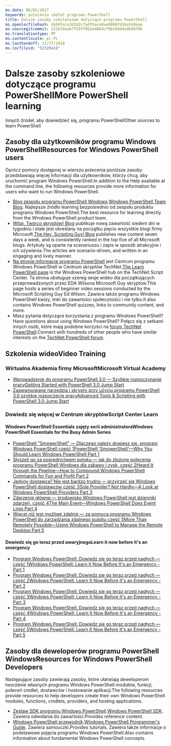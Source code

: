 ```yaml
---
ms.date: 06/05/2017
keywords: polecenia cmdlet programu PowerShell
title: Dalsze zasoby szkoleniowe dotyczące programu PowerShell
ms.openlocfilehash: da9dfeca3d2d2cfadf6ace0aa98007d16a548aae
ms.sourcegitcommit: 221b7daab7f597f8b2e4864cf9b5d9dda9b9879b
ms.translationtype: MT
ms.contentlocale: pl-PL
ms.lasthandoff: 11/27/2018
ms.locfileid: "52320418"
---
```

# <a name="more-powershell-learning"></a><span data-ttu-id="dab1a-103">Dalsze zasoby szkoleniowe dotyczące programu PowerShell</span><span class="sxs-lookup"><span data-stu-id="dab1a-103">More PowerShell learning</span></span>

<span data-ttu-id="dab1a-104">Innych źródeł, aby dowiedzieć się, programu PowerShell</span><span class="sxs-lookup"><span data-stu-id="dab1a-104">Other sources to learn PowerShell</span></span>

## <a name="resources-for-windows-powershell-users"></a><span data-ttu-id="dab1a-105">Zasoby dla użytkowników programu Windows PowerShell</span><span class="sxs-lookup"><span data-stu-id="dab1a-105">Resources for Windows PowerShell users</span></span>

<span data-ttu-id="dab1a-106">Oprócz pomocy dostępnej w wierszu polecenia poniższe zasoby przedstawiają więcej informacji dla użytkowników, którzy chcą, aby uruchomić program Windows PowerShell.</span><span class="sxs-lookup"><span data-stu-id="dab1a-106">In addition to the Help available at the command line, the following resources provide more information for users who want to run Windows PowerShell.</span></span>

- <span data-ttu-id="dab1a-107">[Blog zespołu programu PowerShell Windows](https://blogs.msdn.microsoft.com/powershell/).</span><span class="sxs-lookup"><span data-stu-id="dab1a-107">[Windows PowerShell Team Blog](https://blogs.msdn.microsoft.com/powershell/).</span></span> <span data-ttu-id="dab1a-108">Najlepsze źródło learning bezpośrednio od zespołu produktu programu Windows PowerShell.</span><span class="sxs-lookup"><span data-stu-id="dab1a-108">The best resource for learning directly from the Windows PowerShell product team.</span></span>
- <span data-ttu-id="dab1a-109">[Witaj, Twórco skryptów! Blog](https://blogs.technet.microsoft.com/heyscriptingguy/) publikuje nową zawartość siedem dni w tygodniu i stale jest określany na początku pięciu wszystkie blogi firmy Microsoft.</span><span class="sxs-lookup"><span data-stu-id="dab1a-109">[The Hey, Scripting Guy! Blog](https://blogs.technet.microsoft.com/heyscriptingguy/) publishes new content seven days a week, and is consistently ranked in the top five of all Microsoft blogs.</span></span> <span data-ttu-id="dab1a-110">Artykuły są oparte na scenariuszu i zapis w sposób atrakcyjne i ich ożywienia.</span><span class="sxs-lookup"><span data-stu-id="dab1a-110">The articles are scenario-driven, and written in an engaging and lively manner.</span></span>
- <span data-ttu-id="dab1a-111">[Na stronie informacje programu PowerShell](https://blogs.technet.microsoft.com/heyscriptingguy/2015/01/04/weekend-scripter-the-best-ways-to-learn-powershell/) jest Centrum programu Windows PowerShell w Centrum skryptów TechNet.</span><span class="sxs-lookup"><span data-stu-id="dab1a-111">[The Learn PowerShell page](https://blogs.technet.microsoft.com/heyscriptingguy/2015/01/04/weekend-scripter-the-best-ways-to-learn-powershell/) is the Windows PowerShell hub on the TechNet Script Center.</span></span> <span data-ttu-id="dab1a-112">Ta strona obsługuje szereg sesje wideo dla początkujących przeprowadzonych przez EDA Wilsona Microsoft Guy skryptów.</span><span class="sxs-lookup"><span data-stu-id="dab1a-112">This page hosts a series of beginner video sessions conducted by the Microsoft Scripting Guy Ed Wilson.</span></span> <span data-ttu-id="dab1a-113">Zawiera także programu Windows PowerShell kwizy, linki do zawartości społeczności i nie tylko.</span><span class="sxs-lookup"><span data-stu-id="dab1a-113">It also contains Windows PowerShell quizzes, links to community content, and more.</span></span>
- <span data-ttu-id="dab1a-114">Masz pytania dotyczące korzystania z programu Windows PowerShell?</span><span class="sxs-lookup"><span data-stu-id="dab1a-114">Have questions about using Windows PowerShell?</span></span> <span data-ttu-id="dab1a-115">Połącz się z setkami innych osób, które mają podobne korzyści na [forum TechNet PowerShell](https://social.technet.microsoft.com/Forums/home?forum=winserverpowershell).</span><span class="sxs-lookup"><span data-stu-id="dab1a-115">Connect with hundreds of other people who have similar interests on the [TechNet PowerShell forum](https://social.technet.microsoft.com/Forums/home?forum=winserverpowershell).</span></span>

## <a name="video-training"></a><span data-ttu-id="dab1a-116">Szkolenia wideo</span><span class="sxs-lookup"><span data-stu-id="dab1a-116">Video Training</span></span>

### <a name="microsoft-virtual-academy"></a><span data-ttu-id="dab1a-117">Wirtualna Akademia firmy Microsoft</span><span class="sxs-lookup"><span data-stu-id="dab1a-117">Microsoft Virtual Academy</span></span>

- [<span data-ttu-id="dab1a-118">Wprowadzenie do programu PowerShell 3.0 — Szybkie rozpoczynanie pracy</span><span class="sxs-lookup"><span data-stu-id="dab1a-118">Getting Started with PowerShell 3.0 Jump Start</span></span>](https://mva.microsoft.com/en-US/training-courses/getting-started-with-powershell-30-jump-start-8276)
- [<span data-ttu-id="dab1a-119">Zaawansowane narzędzia i skrypty przy użyciu programu PowerShell 3.0 szybkie rozpoczęcie pracy</span><span class="sxs-lookup"><span data-stu-id="dab1a-119">Advanced Tools & Scripting with PowerShell 3.0 Jump Start</span></span>](https://mva.microsoft.com/en-US/training-courses/advanced-tools-scripting-with-powershell-30-jump-start-8277)

### <a name="script-center-learn"></a><span data-ttu-id="dab1a-120">Dowiedz się więcej w Centrum skryptów</span><span class="sxs-lookup"><span data-stu-id="dab1a-120">Script Center Learn</span></span>

#### <a name="windows-powershell-essentials-for-the-busy-admin-series"></a><span data-ttu-id="dab1a-121">Windows PowerShell Essentials zajęty serii administratora</span><span class="sxs-lookup"><span data-stu-id="dab1a-121">Windows PowerShell Essentials for the Busy Admin Series</span></span>

- [<span data-ttu-id="dab1a-122">PowerShell "SmowerShell" — Dlaczego należy dowiesz się, program Windows PowerShell część 1</span><span class="sxs-lookup"><span data-stu-id="dab1a-122">PowerShell 'SmowerShell'—Why You Should Learn Windows PowerShell Part 1</span></span>](https://dlbmodigital.microsoft.com/webcasts/wmv/23976_Dnl_L.wmv)
- [<span data-ttu-id="dab1a-123">Słyszeli go za pośrednictwem potoku — jak do złożone polecenia programu PowerShell Windows dla zabawy i zysk, część 2</span><span class="sxs-lookup"><span data-stu-id="dab1a-123">Heard It through the Pipeline—How to Compound Windows PowerShell Commands for Fun and Profit Part 2</span></span>](https://dlbmodigital.microsoft.com/webcasts/wmv/23977_Dnl_L.wmv)
- [<span data-ttu-id="dab1a-124">Jedyny dostawca? Nie jest bardzo trudno — przyjrzeć się Windows PowerShell dostawców część 3</span><span class="sxs-lookup"><span data-stu-id="dab1a-124">Sole Provider? Not Hardly—A Look at Windows PowerShell Providers Part 3</span></span>](https://dlbmodigital.microsoft.com/webcasts/wmv/23978_Dnl_L.wmv)
- [<span data-ttu-id="dab1a-125">Zdarzenie główne — środowisko Windows PowerShell jest dzienniki zdarzeń, część 4</span><span class="sxs-lookup"><span data-stu-id="dab1a-125">The Main Event—Windows PowerShell Does Event Logs Part 4</span></span>](https://dlbmodigital.microsoft.com/webcasts/wmv/23979_Dnl_L.wmv)
- [<span data-ttu-id="dab1a-126">Więcej niż jest możliwe zdalnie — za pomocą programu Windows PowerShell do zarządzania zdalnego pulpitu część 5</span><span class="sxs-lookup"><span data-stu-id="dab1a-126">More Than Remotely Possible—Using Windows PowerShell to Manage the Remote Desktop Part 5</span></span>](https://dlbmodigital.microsoft.com/webcasts/wmv/23980_Dnl_L.wmv)

#### <a name="learn-it-now-before-its-an-emergency"></a><span data-ttu-id="dab1a-127">Dowiedz się go teraz przed awaryjnego</span><span class="sxs-lookup"><span data-stu-id="dab1a-127">Learn it now before it's an emergency</span></span>

- [<span data-ttu-id="dab1a-128">Program Windows PowerShell: Dowiedz się go teraz przed nagłych — część 1</span><span class="sxs-lookup"><span data-stu-id="dab1a-128">Windows PowerShell: Learn It Now Before It's an Emergency - Part 1</span></span>](https://dlbmodigital.microsoft.com/webcasts/wmv/1032481530_Dnl_L.wmv)
- [<span data-ttu-id="dab1a-129">Program Windows PowerShell: Dowiedz się go teraz przed nagłych — część 2</span><span class="sxs-lookup"><span data-stu-id="dab1a-129">Windows PowerShell: Learn It Now Before It's an Emergency - Part 2</span></span>](https://dlbmodigital.microsoft.com/webcasts/wmv/1032481542_Dnl_L.wmv)
- [<span data-ttu-id="dab1a-130">Program Windows PowerShell: Dowiedz się go teraz przed nagłych — część 3</span><span class="sxs-lookup"><span data-stu-id="dab1a-130">Windows PowerShell: Learn It Now Before It's an Emergency - Part 3</span></span>](https://dlbmodigital.microsoft.com/webcasts/wmv/1032481548_Dnl_L.wmv)
- [<span data-ttu-id="dab1a-131">Program Windows PowerShell: Dowiedz się go teraz przed nagłych — część 4</span><span class="sxs-lookup"><span data-stu-id="dab1a-131">Windows PowerShell: Learn It Now Before It's an Emergency - Part 4</span></span>](https://dlbmodigital.microsoft.com/webcasts/wmv/1032481552_Dnl_L.wmv)
- [<span data-ttu-id="dab1a-132">Program Windows PowerShell: Dowiedz się go teraz przed nagłych — część 5</span><span class="sxs-lookup"><span data-stu-id="dab1a-132">Windows PowerShell: Learn It Now Before It's an Emergency - Part 5</span></span>](https://dlbmodigital.microsoft.com/webcasts/wmv/1032481554_Dnl_L.wmv)

## <a name="resources-for-windows-powershell-developers"></a><span data-ttu-id="dab1a-133">Zasoby dla deweloperów programu PowerShell Windows</span><span class="sxs-lookup"><span data-stu-id="dab1a-133">Resources for Windows PowerShell Developers</span></span>

<span data-ttu-id="dab1a-134">Następujące zasoby zawierają zasoby, które ułatwiają deweloperom tworzenie własnych programu Windows PowerShell modułów, funkcji, poleceń cmdlet, dostawców i hostowanie aplikacji.</span><span class="sxs-lookup"><span data-stu-id="dab1a-134">The following resources provide resources to help developers create their own Windows PowerShell modules, functions, cmdlets, providers, and hosting applications.</span></span>

- <span data-ttu-id="dab1a-135">[Zestaw SDK programu Windows PowerShell](https://go.microsoft.com/fwlink/p/?LinkID=89595).</span><span class="sxs-lookup"><span data-stu-id="dab1a-135">[Windows PowerShell SDK](https://go.microsoft.com/fwlink/p/?LinkID=89595).</span></span> <span data-ttu-id="dab1a-136">Zawiera odwołania do zawartości.</span><span class="sxs-lookup"><span data-stu-id="dab1a-136">Provides reference content.</span></span>
- <span data-ttu-id="dab1a-137">[Windows PowerShell przewodnik](https://go.microsoft.com/fwlink/p/?LinkID=89596).</span><span class="sxs-lookup"><span data-stu-id="dab1a-137">[Windows PowerShell Programmer's Guide](https://go.microsoft.com/fwlink/p/?LinkID=89596).</span></span> <span data-ttu-id="dab1a-138">Zawiera samouczki.</span><span class="sxs-lookup"><span data-stu-id="dab1a-138">Provides tutorials.</span></span> <span data-ttu-id="dab1a-139">Zawiera także informacje o podstawowe pojęcia programu Windows PowerShell.</span><span class="sxs-lookup"><span data-stu-id="dab1a-139">Also contains information about fundamental Windows PowerShell concepts.</span></span>
